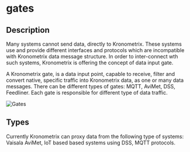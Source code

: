 # gates

## Description

Many systems cannot send data, directly to Kronometrix. These systems use and provide different interfaces and protocols which are incompatible with Kronometrix data message structure. In order to inter-connect wth such systems, Kronometrix is offering the concept of data input gate. 

A Kronometrix gate, is a data input point, capable to receive, filter and convert native, specific traffic into Kronometrix data, as one or many data messages. There can be different types of gates: MQTT, AviMet, DSS, Feedliner. Each gate is responsible for different type of data traffic.

![Gates](http://www.kronometrix.org/gates.svg)

## Types

Currently Kronometrix can proxy data from the following type of systems: Vaisala AviMet, IoT based based systems using DSS, MQTT protocols.

